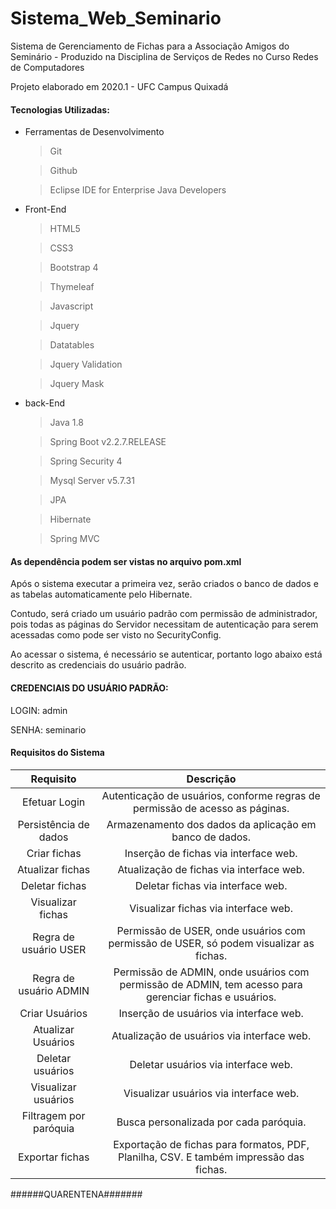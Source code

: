 # Sistema_Web_Seminario

Sistema de Gerenciamento de Fichas para a Associação Amigos do Seminário - Produzido na Disciplina de Serviços de Redes no Curso Redes de Computadores

Projeto elaborado em 2020.1 - UFC Campus Quixadá

#### Tecnologias Utilizadas:

  * Ferramentas de Desenvolvimento
    > Git
  
    > Github
  
    > Eclipse IDE for Enterprise Java Developers
    
  * Front-End
   
    > HTML5
    
    > CSS3
    
    > Bootstrap 4
    
    > Thymeleaf
    
    > Javascript
    
    > Jquery
    
    > Datatables
    
    > Jquery Validation
    
    > Jquery Mask
    
  * back-End
  
    > Java 1.8
    
    > Spring Boot v2.2.7.RELEASE
    
    > Spring Security 4 
    
    > Mysql Server v5.7.31
    
    > JPA
    
    > Hibernate
    
    > Spring MVC
    
  #### As dependência podem ser vistas no arquivo pom.xml
  
  Após o sistema executar a primeira vez, serão criados o banco de dados e as tabelas automaticamente pelo Hibernate. 
  
  Contudo, será criado um usuário padrão com permissão de administrador, pois todas as páginas do Servidor necessitam
  de autenticação para serem acessadas como pode ser visto no SecurityConfig.
  
  Ao acessar o sistema, é necessário se autenticar, portanto logo abaixo está descrito as credenciais do usuário padrão.
  
  #### CREDENCIAIS DO USUÁRIO PADRÃO:
  LOGIN: admin
  
  SENHA: seminario
  
#### Requisitos do Sistema

Requisito | Descrição 
:----------: | :---------:
Efetuar Login | Autenticação de usuários, conforme regras de permissão de acesso as páginas.
Persistência de dados | Armazenamento dos dados da aplicação em banco de dados. 
Criar fichas | Inserção de fichas via interface web.
Atualizar fichas | Atualização de fichas via interface web.
Deletar fichas | Deletar fichas via interface web.
Visualizar fichas | Visualizar fichas via interface web.
Regra de usuário USER | Permissão de USER, onde usuários com permissão de USER, só podem visualizar as fichas.
Regra de usuário ADMIN | Permissão de ADMIN, onde usuários com permissão de ADMIN, tem acesso para gerenciar fichas e usuários.
Criar Usuários | Inserção de usuários via interface web.
Atualizar Usuários | Atualização de usuários via interface web.
Deletar usuários | Deletar usuários via interface web.
Visualizar usuários | Visualizar usuários via interface web.
Filtragem por paróquia | Busca personalizada por cada paróquia.
Exportar fichas | Exportação de fichas para formatos, PDF, Planilha, CSV. E também impressão das fichas.  
  
  

    
######QUARENTENA#######    
    
    
